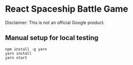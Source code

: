 # React Spaceship Battle Game

Disclaimer: This is not an official Google product.

## Manual setup for local testing
```
npm install -g yarn
yarn install
yarn start
```
